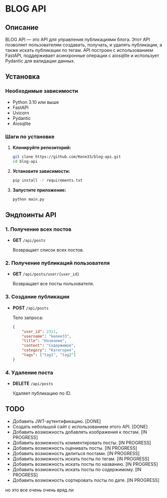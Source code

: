 # BLOG API

## Описание

BLOG API — это API для управления публикациями блога. Этот API позволяет пользователям создавать, получать, и удалять публикации, а также искать публикации по тегам. API построен с использованием FastAPI, поддерживает асинхронные операции с aiosqlite и использует Pydantic для валидации данных.

## Установка

### Необходимые зависимости

- Python 3.10 или выше
- FastAPI
- Uvicorn
- Pydantic
- Aiosqlite

### Шаги по установке

1. **Клонируйте репозиторий:**

   ```bash
   git clone https://github.com/Kene33/blog-api.git
   cd blog-api
   ```

2. **Установите зависимости:**

   ```bash
   pip install -r requirements.txt
   ```

3. **Запустите приложение:**

   ```bash
   python main.py
   ```

## Эндпоинты API

### **1. Получение всех постов**

- **GET** `/api/posts`

  Возвращает список всех постов.

### **2. Получение публикаций пользователя**

- **GET** `/api/posts/user/{user_id}`

  Возвращает все посты пользователя.

### **3. Создание публикации**

- **POST** `/api/posts`

  Тело запроса:

  ```json
  {
      "user_id": 2311,
      "username": "kenee33",
      "title": "Название",
      "content": "Содержимое",
      "category": "Категория",
      "tags": ["tag1", "tag2"]
  }
  ```

### **4. Удаление поста**

- **DELETE** `/api/posts`

  Удаляет публикацию по ID.

## TODO
- Добавить JWT-аутентификацию. [DONE]
- Создать небольшой сайт с использованием этого API. [DONE]
- Добавить возможность добавлять изображения к постам. [IN PROGRESS]
- Добавить возможность комментировать посты. [IN PROGRESS]
- Добавить возможность оценивать посты. [IN PROGRESS]
- Добавить возможность делиться постами. [IN PROGRESS]
- Добавить возможность искать посты по тегам. [IN PROGRESS]
- Добавить возможность искать посты по названию. [IN PROGRESS]
- Добавить возможность искать посты по содержимому. [IN PROGRESS]
- Добавить возможность сортировать посты по дате. [IN PROGRESS]

но это все очень очень вряд ли